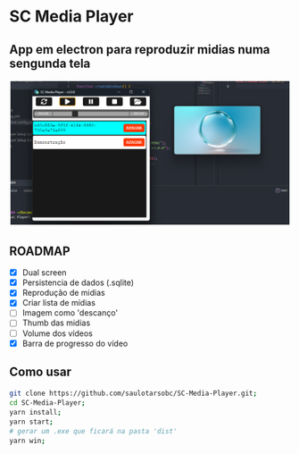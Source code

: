 # SC Media Player

## App em electron para reproduzir midias numa sengunda tela

![1677784227908](image/README/1677784227908.png)

## ROADMAP

- [X] Dual screen
- [X] Persistencia de dados (.sqlite)
- [X] Reprodução de midias
- [X] Criar lista de mídias
- [ ] Imagem como 'descanço'
- [ ] Thumb das midias
- [ ] Volume dos vídeos
- [X] Barra de progresso do vídeo

## Como usar

```bash
git clone https://github.com/saulotarsobc/SC-Media-Player.git;
cd SC-Media-Player;
yarn install;
yarn start;
# gerar um .exe que ficará na pasta 'dist'
yarn win;
```
